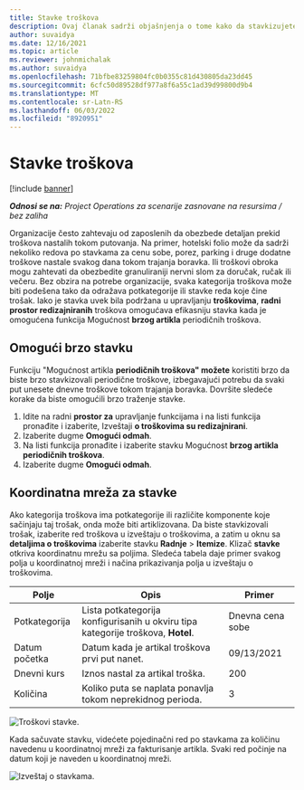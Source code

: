 ```yaml
---
title: Stavke troškova
description: Ovaj članak sadrži objašnjenja o tome kako da stavkizujete troškove pomoću redizajniranog radnog prostora troškova.
author: suvaidya
ms.date: 12/16/2021
ms.topic: article
ms.reviewer: johnmichalak
ms.author: suvaidya
ms.openlocfilehash: 71bfbe83259804fc0b0355c81d430805da23dd45
ms.sourcegitcommit: 6cfc50d89528df977a8f6a55c1ad39d99800d9b4
ms.translationtype: MT
ms.contentlocale: sr-Latn-RS
ms.lasthandoff: 06/03/2022
ms.locfileid: "8920951"
---
```

# <a name="expense-itemization"></a>Stavke troškova

[!include [banner](../includes/banner.md)]

_**Odnosi se na:** Project Operations za scenarije zasnovane na resursima / bez zaliha_

Organizacije često zahtevaju od zaposlenih da obezbede detaljan prekid troškova nastalih tokom putovanja. Na primer, hotelski folio može da sadrži nekoliko redova po stavkama za cenu sobe, porez, parking i druge dodatne troškove nastale svakog dana tokom trajanja boravka. Ili troškovi obroka mogu zahtevati da obezbedite granuliraniji nervni slom za doručak, ručak ili večeru. Bez obzira na potrebe organizacije, svaka kategorija troškova može biti podešena tako da odražava potkategorije ili stavke reda koje čine trošak. Iako je stavka uvek bila podržana u upravljanju **troškovima**, **radni prostor redizajniranih** troškova omogućava efikasniju stavka kada je omogućena funkcija Mogućnost **brzog artikla** periodičnih troškova.  

## <a name="enable-quick-itemization"></a>Omogući brzo stavku 

Funkciju "Mogućnost artikla **periodičnih troškova" možete** koristiti brzo da biste brzo stavkizovali periodične troškove, izbegavajući potrebu da svaki put unesete dnevne troškove tokom trajanja boravka. Dovršite sledeće korake da biste omogućili brzo traženje stavke.

1. Idite na radni **prostor za** upravljanje funkcijama i na listi funkcija pronađite i izaberite, Izveštaji **o troškovima su redizajnirani**. 
2. Izaberite dugme **Omogući odmah**. 
3. Na listi funkcija pronađite i izaberite stavku Mogućnost **brzog artikla periodičnih troškova**.
4. Izaberite dugme **Omogući odmah**. 

## <a name="itemization-grid"></a>Koordinatna mreža za stavke 

Ako kategorija troškova ima potkategorije ili različite komponente koje sačinjaju taj trošak, onda može biti artiklizovana. Da biste stavkizovali trošak, izaberite red troškova u izveštaju o troškovima, a zatim u oknu sa **detaljima o troškovima** izaberite stavku **Radnje** > **Itemize**. Klizač **stavke** otkriva koordinatnu mrežu sa poljima. Sledeća tabela daje primer svakog polja u koordinatnoj mreži i načina prikazivanja polja u izveštaju o troškovima. 

|     Polje          |     Opis                                                                                  |     Primer              |
|--------------------|--------------------------------------------------------------------------------------------------|--------------------------|
|     Potkategorija    |     Lista potkategorija konfigurisanih u okviru tipa kategorije troškova, **Hotel**.             |     Dnevna cena sobe      |
|     Datum početka     |     Datum kada je artikal troškova prvi put nanet.                                           |     09/13/2021           |
|     Dnevni kurs     |     Iznos nastal za artikal troška.                                                    |     200                  |
|     Količina       |     Koliko puta se naplata ponavlja tokom neprekidnog perioda.                       |     3                    |

![Troškovi stavke.](media/Itemization%20screen%201.png)

Kada sačuvate stavku, videćete pojedinačni red po stavkama za količinu navedenu u koordinatnoj mreži za fakturisanje artikla. Svaki red počinje na datum koji je naveden u koordinatnoj mreži.

![Izveštaj o stavkama.](media/Itemization%20screen%202.png)

